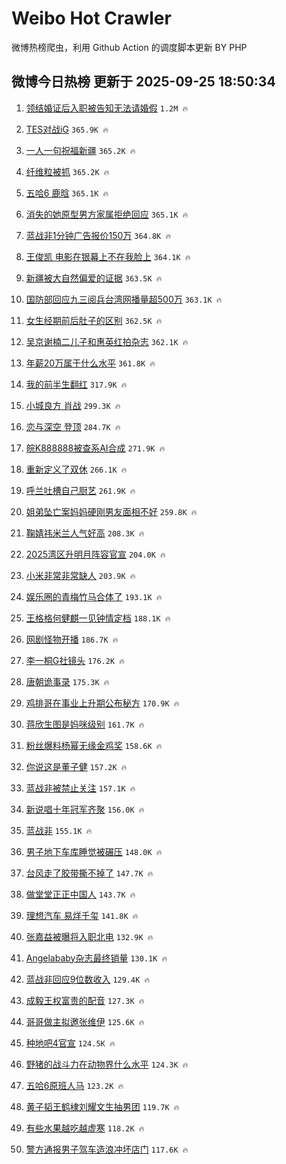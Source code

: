 # Weibo Hot Crawler 



微博热榜爬虫，利用 Github Action 的调度脚本更新 BY PHP 


## 微博今日热榜 更新于 2025-09-25 18:50:34 
1. [领结婚证后入职被告知无法请婚假](https://s.weibo.com/weibo?q=%23%E9%A2%86%E7%BB%93%E5%A9%9A%E8%AF%81%E5%90%8E%E5%85%A5%E8%81%8C%E8%A2%AB%E5%91%8A%E7%9F%A5%E6%97%A0%E6%B3%95%E8%AF%B7%E5%A9%9A%E5%81%87%23&t=31&band_rank=1&Refer=top) `1.2M 🔥` 

1. [TES对战iG](https://s.weibo.com/weibo?q=%23TES%E5%AF%B9%E6%88%98iG%23&t=31&band_rank=2&Refer=top) `365.9K 🔥` 

1. [一人一句祝福新疆](https://s.weibo.com/weibo?q=%23%E4%B8%80%E4%BA%BA%E4%B8%80%E5%8F%A5%E7%A5%9D%E7%A6%8F%E6%96%B0%E7%96%86%23&t=31&band_rank=3&Refer=top) `365.2K 🔥` 

1. [纤维粒被抓](https://s.weibo.com/weibo?q=%23%E7%BA%A4%E7%BB%B4%E7%B2%92%E8%A2%AB%E6%8A%93%23&t=31&band_rank=4&Refer=top) `365.2K 🔥` 

1. [五哈6 鹿晗](https://s.weibo.com/weibo?q=%E4%BA%94%E5%93%886%20%E9%B9%BF%E6%99%97&t=31&band_rank=5&Refer=top) `365.1K 🔥` 

1. [消失的她原型男方家属拒绝回应](https://s.weibo.com/weibo?q=%23%E6%B6%88%E5%A4%B1%E7%9A%84%E5%A5%B9%E5%8E%9F%E5%9E%8B%E7%94%B7%E6%96%B9%E5%AE%B6%E5%B1%9E%E6%8B%92%E7%BB%9D%E5%9B%9E%E5%BA%94%23&t=31&band_rank=6&Refer=top) `365.1K 🔥` 

1. [蓝战非1分钟广告报价150万](https://s.weibo.com/weibo?q=%23%E8%93%9D%E6%88%98%E9%9D%9E1%E5%88%86%E9%92%9F%E5%B9%BF%E5%91%8A%E6%8A%A5%E4%BB%B7150%E4%B8%87%23&t=31&band_rank=7&Refer=top) `364.8K 🔥` 

1. [王俊凯 电影在银幕上不在我脸上](https://s.weibo.com/weibo?q=%E7%8E%8B%E4%BF%8A%E5%87%AF%20%E7%94%B5%E5%BD%B1%E5%9C%A8%E9%93%B6%E5%B9%95%E4%B8%8A%E4%B8%8D%E5%9C%A8%E6%88%91%E8%84%B8%E4%B8%8A&t=31&band_rank=8&Refer=top) `364.1K 🔥` 

1. [新疆被大自然偏爱的证据](https://s.weibo.com/weibo?q=%23%E6%96%B0%E7%96%86%E8%A2%AB%E5%A4%A7%E8%87%AA%E7%84%B6%E5%81%8F%E7%88%B1%E7%9A%84%E8%AF%81%E6%8D%AE%23&t=31&band_rank=9&Refer=top) `363.5K 🔥` 

1. [国防部回应九三阅兵台湾网播量超500万](https://s.weibo.com/weibo?q=%23%E5%9B%BD%E9%98%B2%E9%83%A8%E5%9B%9E%E5%BA%94%E4%B9%9D%E4%B8%89%E9%98%85%E5%85%B5%E5%8F%B0%E6%B9%BE%E7%BD%91%E6%92%AD%E9%87%8F%E8%B6%85500%E4%B8%87%23&t=31&band_rank=10&Refer=top) `363.1K 🔥` 

1. [女生经期前后肚子的区别](https://s.weibo.com/weibo?q=%E5%A5%B3%E7%94%9F%E7%BB%8F%E6%9C%9F%E5%89%8D%E5%90%8E%E8%82%9A%E5%AD%90%E7%9A%84%E5%8C%BA%E5%88%AB&t=31&band_rank=11&Refer=top) `362.5K 🔥` 

1. [吴京谢楠二儿子和惠英红拍杂志](https://s.weibo.com/weibo?q=%23%E5%90%B4%E4%BA%AC%E8%B0%A2%E6%A5%A0%E4%BA%8C%E5%84%BF%E5%AD%90%E5%92%8C%E6%83%A0%E8%8B%B1%E7%BA%A2%E6%8B%8D%E6%9D%82%E5%BF%97%23&t=31&band_rank=12&Refer=top) `362.1K 🔥` 

1. [年薪20万属于什么水平](https://s.weibo.com/weibo?q=%E5%B9%B4%E8%96%AA20%E4%B8%87%E5%B1%9E%E4%BA%8E%E4%BB%80%E4%B9%88%E6%B0%B4%E5%B9%B3&t=31&band_rank=13&Refer=top) `361.8K 🔥` 

1. [我的前半生翻红](https://s.weibo.com/weibo?q=%E6%88%91%E7%9A%84%E5%89%8D%E5%8D%8A%E7%94%9F%E7%BF%BB%E7%BA%A2&t=31&band_rank=14&Refer=top) `317.9K 🔥` 

1. [小城良方 肖战](https://s.weibo.com/weibo?q=%E5%B0%8F%E5%9F%8E%E8%89%AF%E6%96%B9%20%E8%82%96%E6%88%98&t=31&band_rank=15&Refer=top) `299.3K 🔥` 

1. [恋与深空 登顶](https://s.weibo.com/weibo?q=%E6%81%8B%E4%B8%8E%E6%B7%B1%E7%A9%BA%20%E7%99%BB%E9%A1%B6&t=31&band_rank=16&Refer=top) `284.7K 🔥` 

1. [皖K888888被查系AI合成](https://s.weibo.com/weibo?q=%23%E7%9A%96K888888%E8%A2%AB%E6%9F%A5%E7%B3%BBAI%E5%90%88%E6%88%90%23&t=31&band_rank=17&Refer=top) `271.9K 🔥` 

1. [重新定义了双休](https://s.weibo.com/weibo?q=%E9%87%8D%E6%96%B0%E5%AE%9A%E4%B9%89%E4%BA%86%E5%8F%8C%E4%BC%91&t=31&band_rank=18&Refer=top) `266.1K 🔥` 

1. [呼兰吐槽自己厨艺](https://s.weibo.com/weibo?q=%23%E5%91%BC%E5%85%B0%E5%90%90%E6%A7%BD%E8%87%AA%E5%B7%B1%E5%8E%A8%E8%89%BA%23&t=31&band_rank=19&Refer=top) `261.9K 🔥` 

1. [姐弟坠亡案妈妈硬刚男友面相不好](https://s.weibo.com/weibo?q=%23%E5%A7%90%E5%BC%9F%E5%9D%A0%E4%BA%A1%E6%A1%88%E5%A6%88%E5%A6%88%E7%A1%AC%E5%88%9A%E7%94%B7%E5%8F%8B%E9%9D%A2%E7%9B%B8%E4%B8%8D%E5%A5%BD%23&t=31&band_rank=20&Refer=top) `259.8K 🔥` 

1. [鞠婧祎米兰人气好高](https://s.weibo.com/weibo?q=%E9%9E%A0%E5%A9%A7%E7%A5%8E%E7%B1%B3%E5%85%B0%E4%BA%BA%E6%B0%94%E5%A5%BD%E9%AB%98&t=31&band_rank=21&Refer=top) `208.3K 🔥` 

1. [2025湾区升明月阵容官宣](https://s.weibo.com/weibo?q=%232025%E6%B9%BE%E5%8C%BA%E5%8D%87%E6%98%8E%E6%9C%88%E9%98%B5%E5%AE%B9%E5%AE%98%E5%AE%A3%23&t=31&band_rank=22&Refer=top) `204.0K 🔥` 

1. [小米非常非常缺人](https://s.weibo.com/weibo?q=%E5%B0%8F%E7%B1%B3%E9%9D%9E%E5%B8%B8%E9%9D%9E%E5%B8%B8%E7%BC%BA%E4%BA%BA&t=31&band_rank=23&Refer=top) `203.9K 🔥` 

1. [娱乐圈的青梅竹马合体了](https://s.weibo.com/weibo?q=%E5%A8%B1%E4%B9%90%E5%9C%88%E7%9A%84%E9%9D%92%E6%A2%85%E7%AB%B9%E9%A9%AC%E5%90%88%E4%BD%93%E4%BA%86&t=31&band_rank=24&Refer=top) `193.1K 🔥` 

1. [王格格何健麒一见钟情定档](https://s.weibo.com/weibo?q=%E7%8E%8B%E6%A0%BC%E6%A0%BC%E4%BD%95%E5%81%A5%E9%BA%92%E4%B8%80%E8%A7%81%E9%92%9F%E6%83%85%E5%AE%9A%E6%A1%A3&t=31&band_rank=25&Refer=top) `188.1K 🔥` 

1. [网剧怪物开播](https://s.weibo.com/weibo?q=%E7%BD%91%E5%89%A7%E6%80%AA%E7%89%A9%E5%BC%80%E6%92%AD&t=31&band_rank=26&Refer=top) `186.7K 🔥` 

1. [李一桐G社镜头](https://s.weibo.com/weibo?q=%E6%9D%8E%E4%B8%80%E6%A1%90G%E7%A4%BE%E9%95%9C%E5%A4%B4&t=31&band_rank=27&Refer=top) `176.2K 🔥` 

1. [唐朝诡事录](https://s.weibo.com/weibo?q=%23%E5%94%90%E6%9C%9D%E8%AF%A1%E4%BA%8B%E5%BD%95%23&t=31&band_rank=28&Refer=top) `175.3K 🔥` 

1. [鸡排哥在事业上升期公布秘方](https://s.weibo.com/weibo?q=%23%E9%B8%A1%E6%8E%92%E5%93%A5%E5%9C%A8%E4%BA%8B%E4%B8%9A%E4%B8%8A%E5%8D%87%E6%9C%9F%E5%85%AC%E5%B8%83%E7%A7%98%E6%96%B9%23&t=31&band_rank=29&Refer=top) `170.9K 🔥` 

1. [蒋欣生图是妈咪级别](https://s.weibo.com/weibo?q=%E8%92%8B%E6%AC%A3%E7%94%9F%E5%9B%BE%E6%98%AF%E5%A6%88%E5%92%AA%E7%BA%A7%E5%88%AB&t=31&band_rank=30&Refer=top) `161.7K 🔥` 

1. [粉丝爆料杨幂无缘金鸡奖](https://s.weibo.com/weibo?q=%E7%B2%89%E4%B8%9D%E7%88%86%E6%96%99%E6%9D%A8%E5%B9%82%E6%97%A0%E7%BC%98%E9%87%91%E9%B8%A1%E5%A5%96&t=31&band_rank=31&Refer=top) `158.6K 🔥` 

1. [你说这是董子健](https://s.weibo.com/weibo?q=%E4%BD%A0%E8%AF%B4%E8%BF%99%E6%98%AF%E8%91%A3%E5%AD%90%E5%81%A5&t=31&band_rank=32&Refer=top) `157.2K 🔥` 

1. [蓝战非被禁止关注](https://s.weibo.com/weibo?q=%23%E8%93%9D%E6%88%98%E9%9D%9E%E8%A2%AB%E7%A6%81%E6%AD%A2%E5%85%B3%E6%B3%A8%23&t=31&band_rank=33&Refer=top) `157.1K 🔥` 

1. [新说唱十年冠军齐聚](https://s.weibo.com/weibo?q=%E6%96%B0%E8%AF%B4%E5%94%B1%E5%8D%81%E5%B9%B4%E5%86%A0%E5%86%9B%E9%BD%90%E8%81%9A&t=31&band_rank=34&Refer=top) `156.0K 🔥` 

1. [蓝战非](https://s.weibo.com/weibo?q=%E8%93%9D%E6%88%98%E9%9D%9E&t=31&band_rank=35&Refer=top) `155.1K 🔥` 

1. [男子地下车库睡觉被碾压](https://s.weibo.com/weibo?q=%E7%94%B7%E5%AD%90%E5%9C%B0%E4%B8%8B%E8%BD%A6%E5%BA%93%E7%9D%A1%E8%A7%89%E8%A2%AB%E7%A2%BE%E5%8E%8B&t=31&band_rank=36&Refer=top) `148.0K 🔥` 

1. [台风走了胶带撕不掉了](https://s.weibo.com/weibo?q=%23%E5%8F%B0%E9%A3%8E%E8%B5%B0%E4%BA%86%E8%83%B6%E5%B8%A6%E6%92%95%E4%B8%8D%E6%8E%89%E4%BA%86%23&t=31&band_rank=37&Refer=top) `147.7K 🔥` 

1. [做堂堂正正中国人](https://s.weibo.com/weibo?q=%23%E5%81%9A%E5%A0%82%E5%A0%82%E6%AD%A3%E6%AD%A3%E4%B8%AD%E5%9B%BD%E4%BA%BA%23&t=31&band_rank=38&Refer=top) `143.7K 🔥` 

1. [理想汽车 易烊千玺](https://s.weibo.com/weibo?q=%E7%90%86%E6%83%B3%E6%B1%BD%E8%BD%A6%20%E6%98%93%E7%83%8A%E5%8D%83%E7%8E%BA&t=31&band_rank=39&Refer=top) `141.8K 🔥` 

1. [张嘉益被曝将入职北电](https://s.weibo.com/weibo?q=%23%E5%BC%A0%E5%98%89%E7%9B%8A%E8%A2%AB%E6%9B%9D%E5%B0%86%E5%85%A5%E8%81%8C%E5%8C%97%E7%94%B5%23&t=31&band_rank=40&Refer=top) `132.9K 🔥` 

1. [Angelababy杂志最终销量](https://s.weibo.com/weibo?q=%23Angelababy%E6%9D%82%E5%BF%97%E6%9C%80%E7%BB%88%E9%94%80%E9%87%8F%23&t=31&band_rank=41&Refer=top) `130.1K 🔥` 

1. [蓝战非回应9位数收入](https://s.weibo.com/weibo?q=%23%E8%93%9D%E6%88%98%E9%9D%9E%E5%9B%9E%E5%BA%949%E4%BD%8D%E6%95%B0%E6%94%B6%E5%85%A5%23&t=31&band_rank=42&Refer=top) `129.4K 🔥` 

1. [成毅王权富贵的配音](https://s.weibo.com/weibo?q=%23%E6%88%90%E6%AF%85%E7%8E%8B%E6%9D%83%E5%AF%8C%E8%B4%B5%E7%9A%84%E9%85%8D%E9%9F%B3%23&t=31&band_rank=43&Refer=top) `127.3K 🔥` 

1. [哥哥做主拟邀张维伊](https://s.weibo.com/weibo?q=%23%E5%93%A5%E5%93%A5%E5%81%9A%E4%B8%BB%E6%8B%9F%E9%82%80%E5%BC%A0%E7%BB%B4%E4%BC%8A%23&t=31&band_rank=44&Refer=top) `125.6K 🔥` 

1. [种地吧4官宣](https://s.weibo.com/weibo?q=%23%E7%A7%8D%E5%9C%B0%E5%90%A74%E5%AE%98%E5%AE%A3%23&t=31&band_rank=45&Refer=top) `124.5K 🔥` 

1. [野猪的战斗力在动物界什么水平](https://s.weibo.com/weibo?q=%E9%87%8E%E7%8C%AA%E7%9A%84%E6%88%98%E6%96%97%E5%8A%9B%E5%9C%A8%E5%8A%A8%E7%89%A9%E7%95%8C%E4%BB%80%E4%B9%88%E6%B0%B4%E5%B9%B3&t=31&band_rank=46&Refer=top) `124.3K 🔥` 

1. [五哈6原班人马](https://s.weibo.com/weibo?q=%23%E4%BA%94%E5%93%886%E5%8E%9F%E7%8F%AD%E4%BA%BA%E9%A9%AC%23&t=31&band_rank=47&Refer=top) `123.2K 🔥` 

1. [黄子韬王鹤棣刘耀文生抽男团](https://s.weibo.com/weibo?q=%E9%BB%84%E5%AD%90%E9%9F%AC%E7%8E%8B%E9%B9%A4%E6%A3%A3%E5%88%98%E8%80%80%E6%96%87%E7%94%9F%E6%8A%BD%E7%94%B7%E5%9B%A2&t=31&band_rank=48&Refer=top) `119.7K 🔥` 

1. [有些水果越吃越虚寒](https://s.weibo.com/weibo?q=%23%E6%9C%89%E4%BA%9B%E6%B0%B4%E6%9E%9C%E8%B6%8A%E5%90%83%E8%B6%8A%E8%99%9A%E5%AF%92%23&t=31&band_rank=49&Refer=top) `118.2K 🔥` 

1. [警方通报男子驾车造浪冲坏店门](https://s.weibo.com/weibo?q=%23%E8%AD%A6%E6%96%B9%E9%80%9A%E6%8A%A5%E7%94%B7%E5%AD%90%E9%A9%BE%E8%BD%A6%E9%80%A0%E6%B5%AA%E5%86%B2%E5%9D%8F%E5%BA%97%E9%97%A8%23&t=31&band_rank=50&Refer=top) `117.6K 🔥` 

